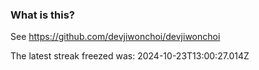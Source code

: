 
### What is this?

See https://github.com/devjiwonchoi/devjiwonchoi

The latest streak freezed was: 2024-10-23T13:00:27.014Z

